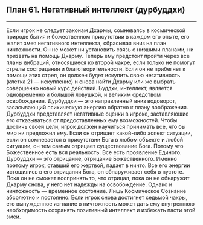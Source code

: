 ## План 61. Негативный интеллект (дурбуддхи)


---
Если игрок не следует законам Дхармы, сомневаясь в космической природе бытия и божественном присутствии в каждом его опыте, его жалит змея негативного интеллекта, сбрасывая вниз на план ничтожности. Он не может ни установить связь с низшими планами, ни призвать на помощь Дхарму. Теперь ему предстоит пройти через все планы вибраций, относящиеся ко второй чакре, если только не помогут стрелы сострадания и благотворительности. Если он не прибегнет к помощи этих стрел, он должен будет искупить свою негативность (клетка 21 — искупление) и снова найти Дхарму или же выбрать совершенно новый курс действий. Буддхи, интеллект, является одновременно и большой ловушкой, и великим средством освобождения. Дурбуддхи — это направленный вниз водоворот, засасывающий психическую энергию обратно к плану воображения. Дурбуддхи представляет негативные оценки в игроке, заставляющие его отказываться от предоставленных ему возможностей. Чтобы достичь своей цели, игрок должен научиться принимать все, что бы мир ни предложил ему. Если он отрицает какой-либо аспект ситуации, если он сомневается в присутствии Бога в любом объекте и любой ситуации, он тем самым отрицает существование Бога. Потому что Божественное есть вся реальность. Все есть проявление Единого. Дурбуддхи — это отрицание, отрицание Божественного. Именно поэтому игрок, ставший его жертвой, падает в ничто. Все его энергии истощились в его отрицании Бога, он обнаруживает себя в пустоте. Пока он не сможет воспринять то, что отрицал, пока он не обнаружит Дхарму снова, у него нет надежды на освобождение. Однако и ничтожность — временное состояние. Лишь Космическое Сознание абсолютно и постоянно. Если игрок снова достигнет седьмой чакры, его вынужденное изгнание в ничтожность может дать ему внутреннюю необходимость сохранять позитивный интеллект и избежать пасти этой змеи.
